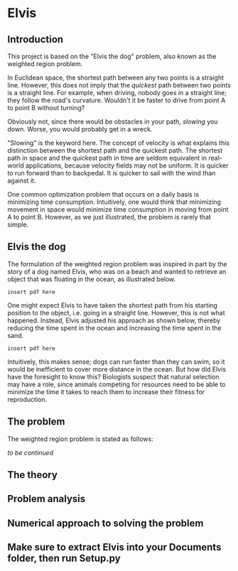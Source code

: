# Elvis

## Introduction

This project is based on the "Elvis the dog" problem, also known as the weighted region problem.

In Euclidean space, the shortest path between any two points is a straight line. However, this does not imply that the *quickest* path between two points is a straight line. For example, when driving, nobody goes in a straight line; they follow the road's curvature.
Wouldn't it be faster to drive from point A to point B without turning?

Obviously not, since there would be obstacles in your path, _slowing_ you down. Worse, you would probably get in a wreck.

"Slowing" is the keyword here. The concept of velocity is what explains this distinction between the shortest path and the quickest path. The shortest path in space and the quickest path in time are seldom equivalent in real-world applications, because velocity fields may not be uniform. It is quicker to run forward than to backpedal. It is quicker to sail with the wind than against it.

One common optimization problem that occurs on a daily basis is minimizing time consumption. Intuitively, one would think that minimizing movement in space would minimize time consumption in moving from point A to point B. However, as we just illustrated, the problem is rarely that simple.

## Elvis the dog

The formulation of the weighted region problem was inspired in part by the story of a dog named Elvis, who was on a beach and wanted to retrieve an object that was floating in the ocean, as illustrated below.

`insert pdf here`

One might expect Elvis to have taken the shortest path from his starting position to the object, i.e. going in a straight line. However, this is not what happened. Instead, Elvis adjusted his approach as shown below, thereby reducing the time spent in the ocean and increasing the time spent in the sand.

`insert pdf here`


Intuitively, this makes sense; dogs can run faster than they can swim, so it would be inefficient to cover more distance in the ocean. But how did Elvis have the foresight to know this? Biologists suspect that natural selection may have a role, since animals competing for resources need to be able to minimize the time it takes to reach them to increase their fitness for reproduction.

## The problem

The weighted region problem is stated as follows:

*to be continued*

## The theory

## Problem analysis

## Numerical approach to solving the problem

## Make sure to extract Elvis into your Documents folder, then run Setup.py

